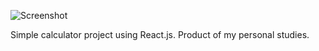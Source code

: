 ![Screenshot](screenshot.png)

Simple calculator project using React.js. Product of my personal studies.
